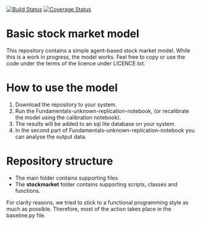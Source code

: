 [![Build Status](https://travis-ci.org/LCfP/Agent-Based-Stock-Market-Model.svg?branch=dev)](https://travis-ci.org/LCfP/Agent-Based-Stock-Market-Model)
[![Coverage Status](https://coveralls.io/repos/github/LCfP/abm/badge.svg?branch=dev)](https://coveralls.io/github/LCfP/abm?branch=dev)

# Basic stock market model
This repository contains a simple agent-based stock market model. While this is a work in progress, 
the model works. Feel free to copy or use the code under the terms of the licence under LICENCE.txt. 
 
# How to use the model
1. Download the repository to your system.
2. Run the Fundamentals-unknown-replication-notebook, (or recalibrate the model using the calibration notebook). 
3. The results will be added to an sql lite database on your system.
4. In the second part of Fundamentals-unknown-replication-notebook you can analyse the output data.

# Repository structure

* The main folder contains supporting files
* The **stockmarket** folder contains supporting scripts, classes and functions.

For clarity reasons, we tried to stick to a functional programming style as much as possible. Therefore, most of the action takes 
place in the baseline.py file.


